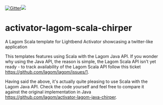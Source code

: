 [![Gitter](https://img.shields.io/gitter/room/gitterHQ/gitter.svg)](https://gitter.im/lagom/lagom?utm_source=badge&utm_medium=badge&utm_campaign=pr-badge&utm_content=badge)[<img src="https://img.shields.io/travis/dotta/activator-lagom-scala-chirper.svg"/>](https://travis-ci.org/dotta/activator-lagom-scala-chirper)
# activator-lagom-scala-chirper

A Lagom Scala template for Lightbend Activator showcasing a twitter-like application

This templates features using Scala with the Lagom Java API. If you wonder why using the Java API, the reason is simple, the Lagom Scala API isn't yet ready - to track availability of the Lagom Scala API follow this ticket https://github.com/lagom/lagom/issues/1.

Having said the above, it's actually quite pleasing to use Scala with the Lagom Java API. Check the code yourself and feel free to compare it against the original implementation in Java https://github.com/lagom/activator-lagom-java-chirper.
